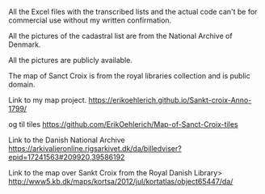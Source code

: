 All the Excel files with the transcribed lists and the actual code can't be for commercial use without my written confirmation.

All the pictures of the cadastral list are from the National Archive of Denmark. 

All the pictures are publicly available.

The map of Sanct Croix is from the royal libraries collection and is public domain.

Link to my map project.
https://erikoehlerich.github.io/Sankt-croix-Anno-1799/

og til tiles 
https://github.com/ErikOehlerich/Map-of-Sanct-Croix-tiles 

Link to the Danish National Archive
https://arkivalieronline.rigsarkivet.dk/da/billedviser?epid=17241563#209920,39586192 

Link to the map over Sankt Croix from the Royal Danish Library>
http://www5.kb.dk/maps/kortsa/2012/jul/kortatlas/object65447/da/ 

